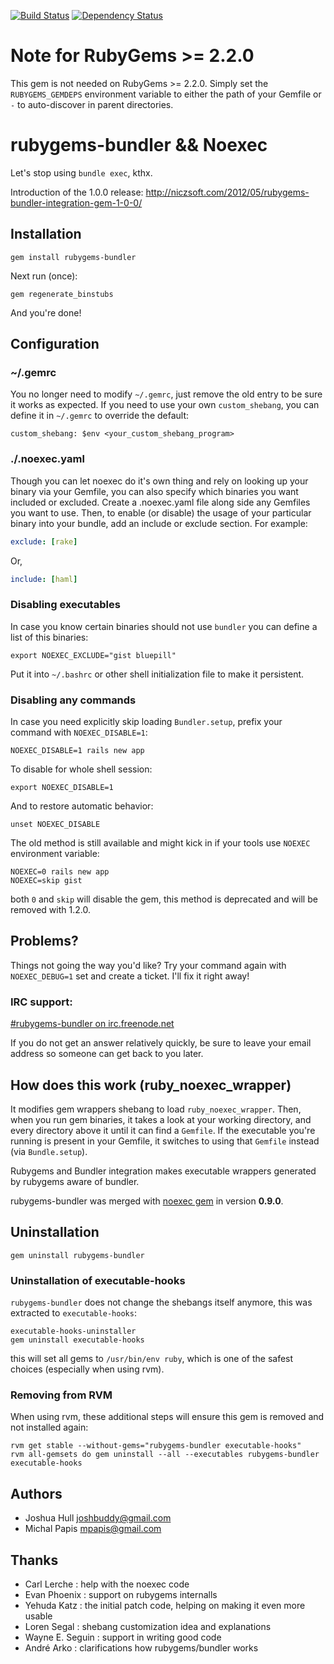 [![Build Status](https://secure.travis-ci.org/mpapis/rubygems-bundler.png?branch=1.0.0)](http://travis-ci.org/mpapis/rubygems-bundler)
[![Dependency Status](https://gemnasium.com/mpapis/rubygems-bundler.png)](https://gemnasium.com/mpapis/rubygems-bundler)

# Note for RubyGems >= 2.2.0

This gem is not needed on RubyGems >= 2.2.0. Simply set the `RUBYGEMS_GEMDEPS` environment variable to either the path of your Gemfile or `-` to auto-discover in parent directories.

# rubygems-bundler && Noexec

Let's stop using `bundle exec`, kthx.

Introduction of the 1.0.0 release: http://niczsoft.com/2012/05/rubygems-bundler-integration-gem-1-0-0/

## Installation

    gem install rubygems-bundler

Next run (once):

    gem regenerate_binstubs

And you're done!

## Configuration

### ~/.gemrc

You no longer need to modify `~/.gemrc`,
just remove the old entry to be sure it works as expected.
If you need to use your own `custom_shebang`,
you can define it in `~/.gemrc` to override the default:

    custom_shebang: $env <your_custom_shebang_program>

### ./.noexec.yaml

Though you can let noexec do it's own thing and rely on looking up your binary via your Gemfile,
you can also specify which binaries you want included or excluded.
Create a .noexec.yaml file along side any Gemfiles you want to use.
Then, to enable (or disable) the usage of your particular binary into your bundle,
add an include or exclude section. For example:

```yml
exclude: [rake]
```
Or,

```yml
include: [haml]
```

### Disabling executables

In case you know certain binaries should not use `bundler` you can define a list of this binaries:

    export NOEXEC_EXCLUDE="gist bluepill"

Put it into `~/.bashrc` or other shell initialization file to make it persistent.

### Disabling any commands

In case you need explicitly skip loading `Bundler.setup`, prefix your command with `NOEXEC_DISABLE=1`:

    NOEXEC_DISABLE=1 rails new app

To disable for whole shell session:

    export NOEXEC_DISABLE=1

And to restore automatic behavior:

    unset NOEXEC_DISABLE

The old method is still available and might kick in if your tools use `NOEXEC` environment variable:

    NOEXEC=0 rails new app
    NOEXEC=skip gist

both `0` and `skip` will disable the gem, this method is deprecated and will be removed with 1.2.0.

## Problems?

Things not going the way you'd like? Try your command again with
`NOEXEC_DEBUG=1` set and create a ticket. I'll fix it right away!

### IRC support:

[#rubygems-bundler on irc.freenode.net](http://webchat.freenode.net/?channels=#rubygems-bundler)

If you do not get an answer relatively quickly,
be sure to leave your email address so someone can get back to you later.

## How does this work (ruby_noexec_wrapper)

It modifies gem wrappers shebang to load `ruby_noexec_wrapper`.
Then, when you run gem binaries, it takes a look at your working directory,
and every directory above it until it can find a `Gemfile`.
If the executable you're running is present in your Gemfile,
it switches to using that `Gemfile` instead (via `Bundle.setup`).

Rubygems and Bundler integration makes executable wrappers
generated by rubygems aware of bundler.

rubygems-bundler was merged with [noexec gem](https://github.com/joshbuddy/noexec) in version **0.9.0**.

## Uninstallation

    gem uninstall rubygems-bundler

### Uninstallation of executable-hooks

`rubygems-bundler` does not change the shebangs itself anymore, this was extracted to `executable-hooks`:

    executable-hooks-uninstaller
    gem uninstall executable-hooks

this will set all gems to `/usr/bin/env ruby`, which is one of the safest choices (especially when using rvm).

### Removing from RVM

When using rvm, these additional steps will ensure this gem is removed and not installed again:

    rvm get stable --without-gems="rubygems-bundler executable-hooks"
    rvm all-gemsets do gem uninstall --all --executables rubygems-bundler executable-hooks


## Authors

 - Joshua Hull <joshbuddy@gmail.com>
 - Michal Papis <mpapis@gmail.com>

## Thanks

 - Carl Lerche     : help with the noexec code
 - Evan Phoenix    : support on rubygems internalls
 - Yehuda Katz     : the initial patch code, helping on making it even more usable
 - Loren Segal     : shebang customization idea and explanations
 - Wayne E. Seguin : support in writing good code
 - André Arko      : clarifications how rubygems/bundler works
